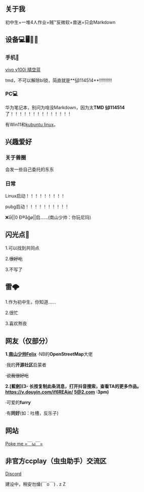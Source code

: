 ## 关于我
初中生+一堆4人作业+贼™反微软+兽迷+只会Markdown
## 设备💻🖥️📱🤳
### 手机🤳
[vivo y100i 晴空蓝](https://shop.vivo.com.cn/product/10009116?skuId=129892)

tmd，不可以解除bl锁，简直就是**§β114514**!!!!!!!!!!
### PC💻
华为笔记本，别问为啥没Markdown，因为太**TMD §β114514**了！！！！！！！！！！！！！！

有Win11和[kubuntu linux](https://kubuntu.org/)。

## 兴趣爱好
### 关于兽圈
会发一些自己委托的东东
### 日常
Linux启动！！！！！！！！！

pubg启动！！！！！！！！！！

❌Ə|\|0 Ð®️åğø|\|启......(南山少帅：你玩尼玛)
## 闪光点🤩
1.可以找到共同点

2.~~很好吃~~

3.不写了
## 雷🌩️
1.作为初中生，你知道......

2.很忙

3.喜欢熬夜
## 网友（仅部分）
**1.[南山少帅Felix](https://www.facebook.com/felix.ng.52056)**
·NB的**OpenStreetMap**大佬

·我的**开源社区**启蒙者

·~~说我很好吃~~

**2.[藍劍](3- 长按复制此条消息，打开抖音搜索，查看TA的更多作品。 https://v.douyin.com/if6REAje/ 5@2.com :3pm)**

·可爱的**furry**

·有**同好**(如：吐槽，反乐子)

## 网站

[Poke me =￣ω￣=](home.hongofficial.us.kg)

## 非官方ccplay（虫虫助手）交流区
[Discord](https://discord.gg/BfUceZNGQJ)

建设中，稍安勿燥(￣o￣) . z Z
